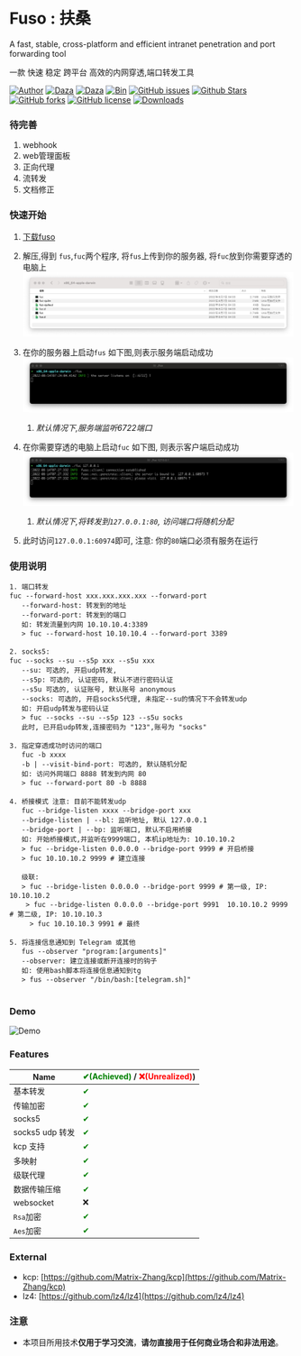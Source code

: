 # Fuso : 扶桑

A fast, stable, cross-platform and efficient intranet penetration and port forwarding tool

一款 快速 稳定 跨平台 高效的内网穿透,端口转发工具

[![Author](https://img.shields.io/badge/Author-editso-blueviolet)](https://github.com/editso)
[![Daza](https://img.shields.io/badge/Misc-1x2Bytes-blueviolet)](https://github.com/B1eed)
[![Daza](https://img.shields.io/badge/Misc-ifishzz-blueviolet)](https://github.com/ifishzz)
[![Bin](https://img.shields.io/badge/Fuso-Bin-ff69b4)](https://github.com/editso/fuso/releases)
[![GitHub issues](https://img.shields.io/github/issues/editso/fuso)](https://github.com/editso/fuso/issues)
[![Github Stars](https://img.shields.io/github/stars/editso/fuso)](https://github.com/editso/fuso)
[![GitHub forks](https://img.shields.io/github/forks/editso/fuso)](https://github.com/editso/fuso)
[![GitHub license](https://img.shields.io/github/license/editso/fuso)](https://github.com/editso/fuso)
[![Downloads](https://img.shields.io/github/downloads/editso/fuso/total?label=Release%20Download)](https://github.com/editso/fuso/releases/latest)

### 待完善
1. webhook
2. web管理面板
3. 正向代理
4. 流转发
5. 文档修正

### 快速开始
1. [下载fuso](https://github.com/editso/fuso/releases/latest)

2. 解压,得到 `fus`,`fuc`两个程序, 将`fus`上传到你的服务器, 将`fuc`放到你需要穿透的电脑上
   ![image](doc/image/step-1.jpg)

3. 在你的服务器上启动`fus` 如下图,则表示服务端启动成功  
   ![image](doc/image/step-2.jpg)
   1. *默认情况下,服务端监听6722端口*  

4. 在你需要穿透的电脑上启动`fuc` 如下图, 则表示客户端启动成功
   ![image](doc/image/step-3.jpg)
   1. *默认情况下,将转发到`127.0.0.1:80`, 访问端口将随机分配*

5. 此时访问`127.0.0.1:60974`即可, 注意: 你的`80`端口必须有服务在运行

### 使用说明
```
1. 端口转发
fuc --forward-host xxx.xxx.xxx.xxx --forward-port
   --forward-host: 转发到的地址
   --forward-port: 转发到的端口
   如: 转发流量到内网 10.10.10.4:3389
   > fuc --forward-host 10.10.10.4 --forward-port 3389

2. socks5:
fuc --socks --su --s5p xxx --s5u xxx
   --su: 可选的, 开启udp转发, 
   --s5p: 可选的, 认证密码, 默认不进行密码认证
   --s5u 可选的, 认证账号, 默认账号 anonymous
   --socks: 可选的, 开启socks5代理, 未指定--su的情况下不会转发udp
   如: 开启udp转发与密码认证
   > fuc --socks --su --s5p 123 --s5u socks
   此时, 已开启udp转发,连接密码为 "123",账号为 "socks"

3. 指定穿透成功时访问的端口
   fuc -b xxxx
   -b | --visit-bind-port: 可选的, 默认随机分配
   如: 访问外网端口 8888 转发到内网 80
   > fuc --forward-port 80 -b 8888
   
4. 桥接模式 注意: 目前不能转发udp
   fuc --bridge-listen xxxx --bridge-port xxx 
   --bridge-listen | --bl: 监听地址, 默认 127.0.0.1
   --bridge-port | --bp: 监听端口, 默认不启用桥接
   如: 开始桥接模式,并监听在9999端口, 本机ip地址为: 10.10.10.2
   > fuc --bridge-listen 0.0.0.0 --bridge-port 9999 # 开启桥接
   > fuc 10.10.10.2 9999 # 建立连接

   级联: 
   > fuc --bridge-listen 0.0.0.0 --bridge-port 9999 # 第一级, IP: 10.10.10.2
    > fuc --bridge-listen 0.0.0.0 --bridge-port 9991  10.10.10.2 9999 # 第二级, IP: 10.10.10.3
     > fuc 10.10.10.3 9991 # 最终 

5. 将连接信息通知到 Telegram 或其他
   fus --observer "program:[arguments]"
   --observer: 建立连接或断开连接时的钩子
   如: 使用bash脚本将连接信息通知到tg
   > fus --observer "/bin/bash:[telegram.sh]"


```


### Demo
![Demo](demo/demo.gif)

### Features

| Name            | <font color="green">✔(Achieved)</font> / <font color="red">❌(Unrealized)</font>) |
| --------------- | --------------------------------------------------------------------------------- |
| 基本转发        | <font color="green">✔</font>                                                      |
| 传输加密        | <font color="green">✔</font>                                                      |
| socks5          | <font color="green">✔</font>                                                      |
| socks5 udp 转发 | <font color="green">✔</font>                                                      |
| kcp 支持        | <font color="green">✔<font>                                                       |
| 多映射          | <font color="green">✔</font>                                                      |
| 级联代理        | <font color="green">✔</font>                                                      |
| 数据传输压缩    | <font color="green">✔</font>                                                      |
| websocket       | <font color="">❌</font>                                                      |
| `Rsa`加密       | <font color="green">✔</font>                                                      |
| `Aes`加密       | <font color="green">✔</font>                                                      |


### External

- kcp: [https://github.com/Matrix-Zhang/kcp](https://github.com/Matrix-Zhang/kcp)
- lz4: [https://github.com/lz4/lz4](https://github.com/lz4/lz4)

### 注意

- 本项目所用技术**仅用于学习交流**，**请勿直接用于任何商业场合和非法用途**。
